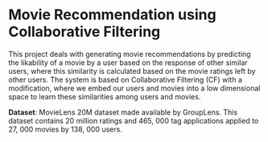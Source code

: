 # Movie Recommendation using Collaborative Filtering

This project deals with generating movie recommendations by predicting the likability of a movie by a user based on the response of other similar users, where this similarity is calculated based on the movie ratings left by other users. The system is based on Collaborative Filtering (CF) with a modification, where we embed our users and movies into a low dimensional space to learn these similarities among users and movies.

**Dataset**: MovieLens 20M dataset made available by GroupLens. This dataset contains 20 million ratings and 465, 000 tag applications applied to 27, 000 movies by 138, 000 users.



